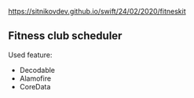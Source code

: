 https://sitnikovdev.github.io/swift/24/02/2020/fitneskit

## Fitness club scheduler

Used feature:

- Decodable
- Alamofire
- CoreData
